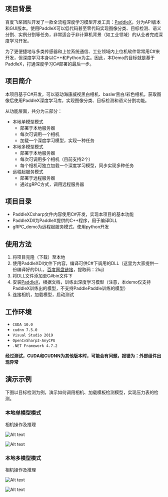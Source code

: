 ## 项目背景

百度飞桨团队开发了一款全流程深度学习模型开发工具：[PaddleX](https://github.com/PaddlePaddle/PaddleX)，分为API版本和GUI版本。使用PaddleX可以低代码甚至零代码实现图像分类、目标检测、语义分割、实例分割等任务，非常适合于非计算机背景（如工业领域）的从业者完成深度学习开发。

为了更便捷地与多类传感器和上位系统通信、工业领域内上位机软件常常用C#来开发，但深度学习本身以C++和Python为主。因此，本Demo的目标就是基于PaddleX，打通深度学习C#部署的最后一步。


## 项目简介

本项目基于C#开发，可以驱动海康威视黑白相机、basler黑白/彩色相机，获取图像后使用PaddleX深度学习库，实现图像分类、目标检测和语义分割功能。

从功能层面，共分为三部分：

* 本地单模型模式
  * 部署于本地服务器
  * 每次可调用一个相机
  * 加载一个深度学习模型，实现一种任务
* 本地多模型模式
  * 部署于本地服务器
  * 每次可调用多个相机（目前支持2个）
  * 每个相机可独立加载一个深度学习模型，同步实现多种任务
* 远程起服务模式
  * 部署于远程服务器
  * 通过gRPC方式，调用远程服务器


## 项目目录

* PaddleXCsharp文件内容使用C#开发，实现本项目的基本功能
* PaddleXDll为PaddleX提供的C++程序，用于编译DLL
* gRPC_demo为远程起服务模式，使用python开发

## 使用方法

1. 将项目克隆（下载）至本地
2. 使用PaddleXDll文件下内容，编译可供C#下调用的DLL（这里为大家提供一份编译好的DLL，[百度网盘链接](https://pan.baidu.com/s/1zxqA_cl-pY1xCtCVRpritg)，提取码：2luj）
3. 将DLL文件添加至C#bin文件下
4. 安装[PaddleX](https://github.com/PaddlePaddle/PaddleX)，根据文档，训练出深度学习模型（注意，本demo仅支持PaddleX训练出的模型，不支持PaddlePaddle训练的模型）
5. 连接相机，加载模型，启动测试

## 工作环境

* `CUDA 10.0`
* `cudnn 7.5.0`
* `Visual Studio 2019`
* `OpenCvSharp3-AnyCPU`
* `.NET Framework 4.7.2`

**经过测试，CUDA和CUDNN为其他版本时，可能会有问题，报错为：外部组件出现异常**


## 演示示例

下图以目标检测为例，演示如何调用相机、加载模板检测模型，实现压力表的检测。

### 本地单模型模式

相机操作及推理

![Alt text](https://github.com/LiKangyuLKY/PaddleXCsharp/blob/master/images/%E5%8D%95%E7%9B%B8%E6%9C%BA-%E7%9B%B8%E6%9C%BA%E6%93%8D%E4%BD%9C.gif)

![Alt text](https://github.com/LiKangyuLKY/PaddleXCsharp/blob/master/images/%E5%8D%95%E7%9B%B8%E6%9C%BA-%E6%8E%A8%E7%90%86.gif)

### 本地多模型模式

相机操作及推理

![Alt text](https://github.com/LiKangyuLKY/PaddleXCsharp/blob/master/images/%E5%A4%9A%E7%9B%B8%E6%9C%BA-%E7%9B%B8%E6%9C%BA%E6%93%8D%E4%BD%9C.gif)

![Alt text](https://github.com/LiKangyuLKY/PaddleXCsharp/blob/master/images/%E5%A4%9A%E7%9B%B8%E6%9C%BA-%E6%8E%A8%E7%90%86.gif)

